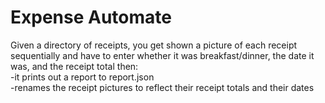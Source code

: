 <h1>Expense Automate</h1>
<p>Given a directory of receipts, you get shown a picture of each receipt sequentially and have to enter whether it was breakfast/dinner, the date it was, and the receipt total
then:
<br>-it prints out a report to report.json 
<br>-renames the receipt pictures to reflect their receipt totals and their dates</p>
